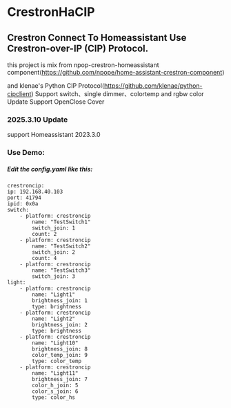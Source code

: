 # CrestronHaCIP

## Crestron Connect To Homeassistant Use Crestron-over-IP (CIP) Protocol.

this project is mix from npop-crestron-homeassistant component(https://github.com/npope/home-assistant-crestron-component)

and klenae's Python CIP Protocol(https://github.com/klenae/python-cipclient)
Support switch、single dimmer、colortemp and rgbw color
Update Support OpenClose Cover
### 2025.3.10 Update
support Homeassistant 2023.3.0
### Use Demo:

##### Edit the config.yaml like this:

    crestroncip:
    ip: 192.168.40.103
    port: 41794
    ipid: 0x0a
    switch:
        - platform: crestroncip
            name: "TestSwitch1"
            switch_join: 1
            count: 2
        - platform: crestroncip
            name: "TestSwitch2"
            switch_join: 2
            count: 4
        - platform: crestroncip
            name: "TestSwitch3"
            switch_join: 3
    light:
        - platform: crestroncip
            name: "Light1"
            brightness_join: 1
            type: brightness
        - platform: crestroncip
            name: "Light2"
            brightness_join: 2
            type: brightness
        - platform: crestroncip
            name: "Light10"
            brightness_join: 8
            color_temp_join: 9
            type: color_temp
        - platform: crestroncip
            name: "Light11"
            brightness_join: 7
            color_h_join: 5
            color_s_join: 6
            type: color_hs
